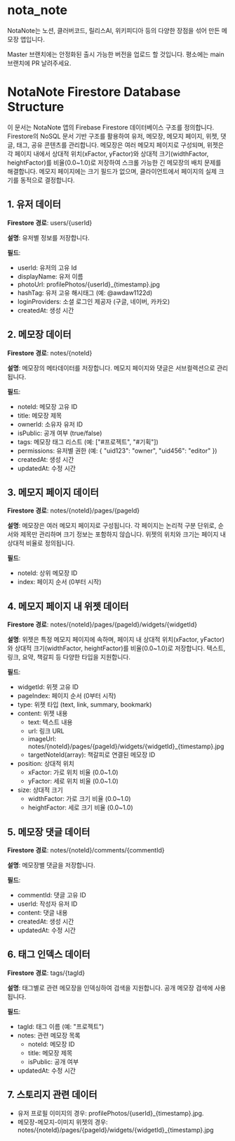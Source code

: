 # nota_note

NotaNote는 노션, 클러버코드, 릴리스AI, 위키피디아 등의 다양한 장점을 섞어 만든 메모장 앱입니다.

Master 브랜치에는 안정화된 출시 가능한 버전을 업로드 할 것입니다. 평소에는 main 브랜치에 PR 날려주세요.

# NotaNote Firestore Database Structure

이 문서는 NotaNote 앱의 Firebase Firestore 데이터베이스 구조를 정의합니다. Firestore의 NoSQL 문서 기반 구조를 활용하여 유저, 메모장, 메모지 페이지, 위젯, 댓글, 태그, 공유 콘텐츠를 관리합니다. 메모장은 여러 메모지 페이지로 구성되며, 위젯은 각 페이지 내에서 상대적 위치(xFactor, yFactor)와 상대적 크기(widthFactor, heightFactor)를 비율(0.0~1.0)로 저장하여 스크롤 가능한 긴 메모장의 배치 문제를 해결합니다. 메모지 페이지에는 크기 필드가 없으며, 클라이언트에서 페이지의 실제 크기를 동적으로 결정합니다.

## 1. 유저 데이터

**Firestore 경로**: users/{userId}

**설명**: 유저별 정보를 저장합니다.

**필드**:

- userId: 유저의 고유 Id
- displayName: 유저 이름
- photoUrl: profilePhotos/{userId}_{timestamp}.jpg
- hashTag: 유저 고유 해시태그 (예: @awdaw1122d)
- loginProviders: 소셜 로그인 제공자 (구글, 네이버, 카카오)
- createdAt: 생성 시간

## 2. 메모장 데이터

**Firestore 경로**: notes/{noteId}

**설명**: 메모장의 메타데이터를 저장합니다. 메모지 페이지와 댓글은 서브컬렉션으로 관리됩니다.

**필드**:

- noteId: 메모장 고유 ID
- title: 메모장 제목
- ownerId: 소유자 유저 ID
- isPublic: 공개 여부 (true/false)
- tags: 메모장 태그 리스트 (예: ["#프로젝트", "#기획"])
- permissions: 유저별 권한 (예: { "uid123": "owner", "uid456": "editor" })
- createdAt: 생성 시간
- updatedAt: 수정 시간

## 3. 메모지 페이지 데이터

**Firestore 경로**: notes/{noteId}/pages/{pageId}

**설명**: 메모장은 여러 메모지 페이지로 구성됩니다. 각 페이지는 논리적 구분 단위로, 순서와 제목만 관리하며 크기 정보는 포함하지 않습니다. 위젯의 위치와 크기는 페이지 내 상대적 비율로 정의됩니다.

**필드**:

- noteId: 상위 메모장 ID
- index: 페이지 순서 (0부터 시작)

## 4. 메모지 페이지 내 위젯 데이터

**Firestore 경로**: notes/{noteId}/pages/{pageId}/widgets/{widgetId}

**설명**: 위젯은 특정 메모지 페이지에 속하며, 페이지 내 상대적 위치(xFactor, yFactor)와 상대적 크기(widthFactor, heightFactor)를 비율(0.0~1.0)로 저장합니다. 텍스트, 링크, 요약, 책갈피 등 다양한 타입을 지원합니다.

**필드**:

- widgetId: 위젯 고유 ID
- pageIndex: 페이지 순서 (0부터 시작)
- type: 위젯 타입 (text, link, summary, bookmark)
- content: 위젯 내용
    - text: 텍스트 내용
    - url: 링크 URL
    - imageUrl: notes/{noteId}/pages/{pageId}/widgets/{widgetId}_{timestamp}.jpg
    - targetNoteId(array): 책갈피로 연결된 메모장 ID
- position: 상대적 위치
    - xFactor: 가로 위치 비율 (0.0~1.0)
    - yFactor: 세로 위치 비율 (0.0~1.0)
- size: 상대적 크기
    - widthFactor: 가로 크기 비율 (0.0~1.0)
    - heightFactor: 세로 크기 비율 (0.0~1.0)

## 5. 메모장 댓글 데이터

**Firestore 경로**: notes/{noteId}/comments/{commentId}

**설명**: 메모장별 댓글을 저장합니다.

**필드**:

- commentId: 댓글 고유 ID
- userId: 작성자 유저 ID
- content: 댓글 내용
- createdAt: 생성 시간
- updatedAt: 수정 시간

## 6. 태그 인덱스 데이터

**Firestore 경로**: tags/{tagId}

**설명**: 태그별로 관련 메모장을 인덱싱하여 검색을 지원합니다. 공개 메모장 검색에 사용됩니다.

**필드**:

- tagId: 태그 이름 (예: "프로젝트")
- notes: 관련 메모장 목록
    - noteId: 메모장 ID
    - title: 메모장 제목
    - isPublic: 공개 여부
- updatedAt: 수정 시간

## 7. 스토리지 관련 데이터

- 유저 프로필 이미지의 경우: profilePhotos/{userId}_{timestamp}.jpg.
- 메모장-메모지-이미지 위젯의 경우: notes/{noteId}/pages/{pageId}/widgets/{widgetId}_{timestamp}.jpg
